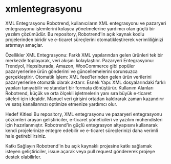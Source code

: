 # xmlentegrasyonu
XML Entegrasyonu
Robotrend, kullanıcıların XML entegrasyonu ve pazaryeri entegrasyonu işlemlerini kolayca yönetmelerine yardımcı olan güçlü bir yazılım çözümüdür. Bu repository, Robotrend'in açık kaynak kodlu projelerinden biridir ve e-ticaret süreçlerini otomatikleştirerek verimliliğinizi artırmayı amaçlar.

Özellikler
XML Entegrasyonu: Farklı XML yapılarından gelen ürünleri tek bir merkezde toplayarak, veri akışını kolaylaştırır.
Pazaryeri Entegrasyonu: Trendyol, Hepsiburada, Amazon, WooCommerce gibi popüler pazaryerlerine ürün gönderimi ve güncellemelerini sorunsuzca gerçekleştirir.
Otomatik İşlem: XML feed'lerinden gelen ürün verilerini pazaryerlerine otomatik olarak aktarır.
Esnek Yapı: XML dosyalarındaki farklı yapıları tanıyabilir ve standart bir formata dönüştürür.
Kullanım Alanları
Robotrend, küçük ve orta ölçekli işletmelerin yanı sıra büyük e-ticaret siteleri için idealdir. Manuel veri girişini ortadan kaldırarak zaman kazandırır ve satış kanallarınızı optimize etmenize yardımcı olur.

Hedef Kitlesi
Bu repository, XML entegrasyonu ve pazaryeri entegrasyonu çözümleri arayan geliştiriciler, e-ticaret yöneticileri ve yazılım mühendisleri için hazırlanmıştır. Robotrend'in güçlü entegrasyon altyapısını kullanarak kendi projelerinize entegre edebilir ve e-ticaret süreçlerinizi daha verimli hale getirebilirsiniz.

Katkı Sağlayın
Robotrend'in bu açık kaynaklı projesine katkı sağlamak isteyen geliştiriciler, issue açarak veya pull request göndererek projeye destek olabilirler.
